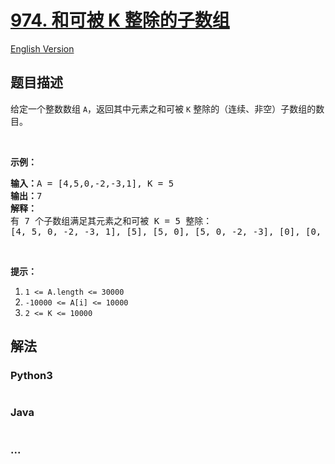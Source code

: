 # [974. 和可被 K 整除的子数组](https://leetcode-cn.com/problems/subarray-sums-divisible-by-k)

[English Version](/solution/0900-0999/0974.Subarray%20Sums%20Divisible%20by%20K/README_EN.md)

## 题目描述

<!-- 这里写题目描述 -->
<p>给定一个整数数组 <code>A</code>，返回其中元素之和可被 <code>K</code>&nbsp;整除的（连续、非空）子数组的数目。</p>

<p>&nbsp;</p>

<p><strong>示例：</strong></p>

<pre><strong>输入：</strong>A = [4,5,0,-2,-3,1], K = 5
<strong>输出：</strong>7
<strong>解释：
</strong>有 7 个子数组满足其元素之和可被 K = 5 整除：
[4, 5, 0, -2, -3, 1], [5], [5, 0], [5, 0, -2, -3], [0], [0, -2, -3], [-2, -3]
</pre>

<p>&nbsp;</p>

<p><strong>提示：</strong></p>

<ol>
	<li><code>1 &lt;= A.length &lt;= 30000</code></li>
	<li><code>-10000 &lt;= A[i] &lt;= 10000</code></li>
	<li><code>2 &lt;= K &lt;= 10000</code></li>
</ol>

## 解法

<!-- 这里可写通用的实现逻辑 -->

<!-- tabs:start -->

### **Python3**

<!-- 这里可写当前语言的特殊实现逻辑 -->

```python

```

### **Java**

<!-- 这里可写当前语言的特殊实现逻辑 -->

```java

```

### **...**

```

```

<!-- tabs:end -->
